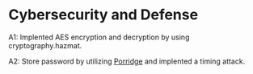 # Cybersecurity and Defense
A1: Implented AES encryption and decryption by using cryptography.hazmat.

A2: Store password by utilizing [Porridge](https://github.com/thusoy/porridge) and implented a timing attack.
